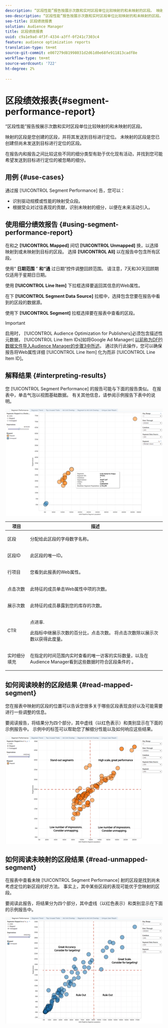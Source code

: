```yaml
---
description: “区段性能”报告按展示次数和实时区段单位比较映射的和未映射的区段。 映射的区段是您创建的区段，并将其发送到目标进行定位。 未映射的区段是您已创建但尚未发送到目标进行定位的区段。 在报告内和报告之间比较这些不同的细分类型有助于优化现有活动，并找到您可能希望发送到目标进行定位的被忽略的细分。
seo-description: “区段性能”报告按展示次数和实时区段单位比较映射的和未映射的区段。 映射的区段是您创建的区段，并将其发送到目标进行定位。 未映射的区段是您已创建但尚未发送到目标进行定位的区段。 在报告内和报告之间比较这些不同的细分类型有助于优化现有活动，并找到您可能希望发送到目标进行定位的被忽略的细分。
seo-title: 区段绩效报表
solution: Audience Manager
title: 区段绩效报表
uuid: c9a1e9ad-4f3f-4334-a3ff-0f241c7303c4
feature: audience optimization reports
translation-type: tm+mt
source-git-commit: e007279d81998031d2d61d0e68fe911813cadf8e
workflow-type: tm+mt
source-wordcount: '722'
ht-degree: 2%

---
```



# 区段绩效报表{#segment-performance-report}

“区段性能”报告按展示次数和实时区段单位比较映射的和未映射的区段。

映射的区段是您创建的区段，并将其发送到目标进行定位。 未映射的区段是您已创建但尚未发送到目标进行定位的区段。

在报告内和报告之间比较这些不同的细分类型有助于优化现有活动，并找到您可能希望发送到目标进行定位的被忽略的细分。

## 用例 {#use-cases}

通过报 [!UICONTROL Segment Performance] 告，您可以：

* 识别驱动规模或性能的映射受众段。
* 根据受众对过往表现的贡献，识别未映射的细分，以便在未来活动引入。

## 使用细分绩效报告 {#using-segment-performance-report}

在和之 **[!UICONTROL Mapped]** 间切 **[!UICONTROL Unmapped]** 换，以选择映射到或未映射到目标的区段。 选择 **[!UICONTROL All]** 以在报告中包含所有区段。

使用“ **日期范围** ” **和“通** 过日期”控件调整回顾范围。 请注意，7天和30天回顾期仅适用于星期日日期。

使用 **[!UICONTROL Line Item]** 下拉框选择要返回其信息的Web属性。

在下 **[!UICONTROL Segment Data Source]** 拉框中，选择包含您要在报告中看到的区段的数据源。

使用下 **[!UICONTROL Segment]** 拉框选择要在报表中查看的区段。

>[!IMPORTANT]
>
>启用时， [!UICONTROL Audience Optimization for Publishers]必须包含描述性元数据， [!UICONTROL Line Item IDs]如将Google Ad Manager( [以前称为DFP)数据文件导入Audience Manager的步骤3中所述](../../../reporting/audience-optimization-reports/aor-publishers/import-dfp.md)。 通过执行此操作，您可以确保报告将Web属性详细 [!UICONTROL Line Item] 化为而非 [!UICONTROL Line Item ID]。

## 解释结果 {#interpreting-results}

您 [!UICONTROL Segment Performance] 的报告可能与下面的报告类似。 在报表中，单击气泡以视图基础数据。 有关其他信息，请参阅示例报告下表中的说明。

![](assets/publisher_segment_performance.png)

<table id="table_AFE2540583C34835B04584693ADFD26A"> 
 <thead> 
  <tr> 
   <th colname="col1" class="entry"> 项目 </th> 
   <th colname="col2" class="entry"> 描述 </th> 
  </tr>
 </thead>
 <tbody> 
  <tr> 
   <td colname="col1"> <p>区段 </p> </td> 
   <td colname="col2"> <p>分配给此区段的字母数字名称。 </p> </td> 
  </tr> 
  <tr> 
   <td colname="col1"> <p>区段ID </p> </td> 
   <td colname="col2"> <p>此区段的唯一ID。 </p> </td> 
  </tr> 
  <tr> 
   <td colname="col1"> <p>行项目 </p> </td> 
   <td colname="col2"> <p>您看到此报表的Web属性。 </p> </td> 
  </tr> 
  <tr> 
   <td colname="col1"> <p>点击次数 </p> </td> 
   <td colname="col2"> <p>此特征的成员单击Web属性中项的次数。 </p> </td> 
  </tr> 
  <tr> 
   <td colname="col1"> <p>展示次数 </p> </td> 
   <td colname="col2"> <p>此特征的成员暴露到您的库存的次数。 </p> </td> 
  </tr> 
  <tr> 
   <td colname="col1"> <p>CTR </p> </td> 
   <td colname="col2"> <p>点进率. </p> <p>此指标中继展示次数的百分比，点击次数。 将点击次数除以展示次数以获得此度量。 </p> </td> 
  </tr> 
  <tr> 
   <td colname="col1"> <p>实时细分填充 </p> </td> 
   <td colname="col2"> <p>在指定的时间范围内实时查看的唯一访客的实际数量，以及在Audience Manager看到这些数据时符合区段条件的 <span class="keyword"></span>。 </p> </td> 
  </tr> 
 </tbody> 
</table>

## 如何阅读映射的区段结果 {#read-mapped-segment}

您在报表中映射的区段的位置可以告诉您很多关于哪些区段表现良好以及可能需要进行一些调整的信息。

要阅读报告，将结果分为四个部分，其中虚线（以红色表示）和类别显示在下面的示例报告中。 示例中的标签可以帮助您了解细分性能以及如何响应这些结果。

![](assets/publisher_segment_performance_mapped.png)

## 如何阅读未映射的区段结果 {#read-unmapped-segment}

在报表中查看未映 [!UICONTROL Segment Performance] 射的区段是找到尚未考虑定位的新区段的好方法。 事实上，其中某些区段的表现可能优于您映射的区段。

要阅读此报告，将结果分为四个部分，其中虚线（以红色表示）和类别显示在下面的示例报告中。

![](assets/publisher_segment_performance_unmapped.png)
